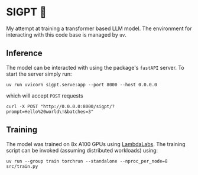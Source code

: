 # SIGPT 🤖

My attempt at training a transformer based LLM model. The environment for interacting
with this code base is managed by `uv`.

## Inference

The model can be interacted with using the package's `fastAPI` server. To start the server simply run:


```prompt
uv run uvicorn sigpt.serve:app --port 8000 --host 0.0.0.0
```

which will accept `POST` requests

```prompt
curl -X POST "http://0.0.0.0:8000/sigpt/?prompt=Hello%20world\!&batches=3"
```


## Training

The model was trained on 8x A100 GPUs using [LambdaLabs](https://lambdalabs.com). The training
script can be invoked (assuming distributed workloads) using:

```prompt
uv run --group train torchrun --standalone --nproc_per_node=8 src/train.py
```
